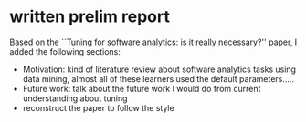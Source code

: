 # written prelim report
Based on the ``Tuning for software analytics: is it really necessary?'' paper,
I added the following sections:

* Motivation: kind of literature review about software analytics tasks using data mining, almost all of these learners used
 the default parameters.....
* Future work: talk about the future work I would do from current understanding about tuning
* reconstruct the paper to follow the style

